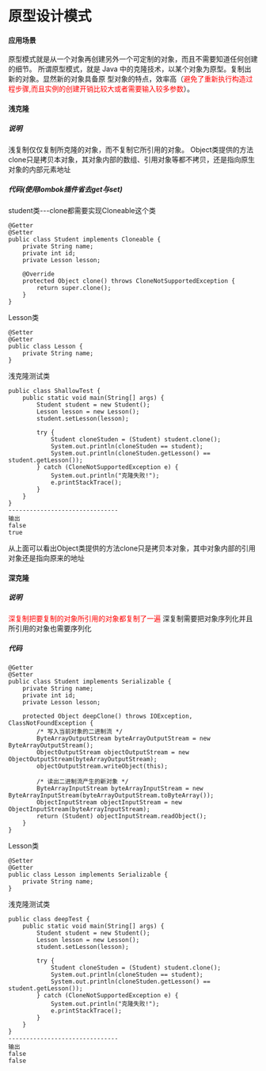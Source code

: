 # 原型设计模式


#### 应用场景
原型模式就是从一个对象再创建另外一个可定制的对象，而且不需要知道任何创建的细节。
所谓原型模式，就是 Java 中的克隆技术，以某个对象为原型。复制出新的对象。显然新的对象具备原
型对象的特点，效率高（<font color=red>避免了重新执行构造过程步骤,而且实例的创建开销比较大或者需要输入较多参数</font>）。

#### 浅克隆
##### 说明
浅复制仅仅复制所克隆的对象，而不复制它所引用的对象。 Object类提供的方法clone只是拷贝本对象，其对象内部的数组、引用对象等都不拷贝，还是指向原生对象的内部元素地址
<!--more-->
##### 代码(使用lombok插件省去get与set)
student类---clone都需要实现Cloneable这个类
```
@Getter
@Setter
public class Student implements Cloneable {
    private String name;
    private int id;
    private Lesson lesson;

    @Override
    protected Object clone() throws CloneNotSupportedException {
        return super.clone();
    }
}
```
Lesson类
```
@Setter
@Getter
public class Lesson {
    private String name;
}
```
浅克隆测试类
```
public class ShallowTest {
    public static void main(String[] args) {
        Student student = new Student();
        Lesson lesson = new Lesson();
        student.setLesson(lesson);

        try {
            Student cloneStuden = (Student) student.clone();
            System.out.println(cloneStuden == student);
            System.out.println(cloneStuden.getLesson() == student.getLesson());
        } catch (CloneNotSupportedException e) {
            System.out.println("克隆失败!");
            e.printStackTrace();
        }
    }
}
-------------------------------
输出
false
true
```
从上面可以看出Object类提供的方法clone只是拷贝本对象，其中对象内部的引用对象还是指向原来的地址

#### 深克隆
##### 说明
<font color=red>深复制把要复制的对象所引用的对象都复制了一遍</font>
深复制需要把对象序列化并且所引用的对象也需要序列化
##### 代码
```
@Getter
@Setter
public class Student implements Serializable {
    private String name;
    private int id;
    private Lesson lesson;

    protected Object deepClone() throws IOException, ClassNotFoundException {
        /* 写入当前对象的二进制流 */
        ByteArrayOutputStream byteArrayOutputStream = new ByteArrayOutputStream();
        ObjectOutputStream objectOutputStream = new ObjectOutputStream(byteArrayOutputStream);
        objectOutputStream.writeObject(this);

        /* 读出二进制流产生的新对象 */
        ByteArrayInputStream byteArrayInputStream = new ByteArrayInputStream(byteArrayOutputStream.toByteArray());
        ObjectInputStream objectInputStream = new ObjectInputStream(byteArrayInputStream);
        return (Student) objectInputStream.readObject();
    }
}
```
Lesson类
```
@Setter
@Getter
public class Lesson implements Serializable {
    private String name;
}
```
浅克隆测试类
```
public class deepTest {
    public static void main(String[] args) {
        Student student = new Student();
        Lesson lesson = new Lesson();
        student.setLesson(lesson);

        try {
            Student cloneStuden = (Student) student.clone();
            System.out.println(cloneStuden == student);
            System.out.println(cloneStuden.getLesson() == student.getLesson());
        } catch (CloneNotSupportedException e) {
            System.out.println("克隆失败!");
            e.printStackTrace();
        }
    }
}
-------------------------------
输出
false
false
```



